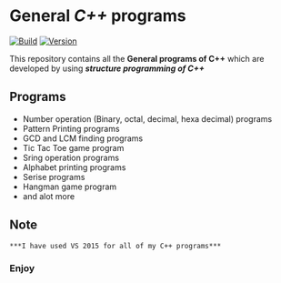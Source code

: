 # **General _C++_ programs**
[![Build](https://img.shields.io/badge/Build-C%2B%2B-orange.svg)]()
[![Version](https://img.shields.io/badge/Build-VS-brightgreen.svg)]()

This repository contains all the **General programs of C++** which are developed by using **_structure programming of C++_** 

## Programs
- Number operation (Binary, octal, decimal, hexa decimal) programs
- Pattern Printing programs
- GCD and LCM finding programs
- Tic Tac Toe game program
- Sring operation programs
- Alphabet printing programs
- Serise programs
- Hangman game program
- and alot more

## Note
    ***I have used VS 2015 for all of my C++ programs***

### Enjoy